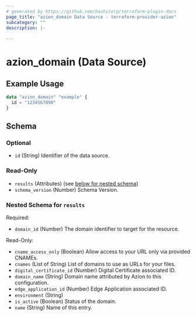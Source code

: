 ```yaml
---
# generated by https://github.com/hashicorp/terraform-plugin-docs
page_title: "azion_domain Data Source - terraform-provider-azion"
subcategory: ""
description: |-
  
---
```


# azion_domain (Data Source)



## Example Usage

```terraform
data "azion_domain" "example" {
  id = "1234567890"
}
```

<!-- schema generated by tfplugindocs -->
## Schema

### Optional

- `id` (String) Identifier of the data source.

### Read-Only

- `results` (Attributes) (see [below for nested schema](#nestedatt--results))
- `schema_version` (Number) Schema Version.

<a id="nestedatt--results"></a>
### Nested Schema for `results`

Required:

- `domain_id` (Number) The domain identifier to target for the resource.

Read-Only:

- `cname_access_only` (Boolean) Allow access to your URL only via provided CNAMEs.
- `cnames` (List of String) List of domains to use as URLs for your files.
- `digital_certificate_id` (Number) Digital Certificate associated ID.
- `domain_name` (String) Domain name attributed by Azion to this configuration.
- `edge_application_id` (Number) Edge Application associated ID.
- `environment` (String)
- `is_active` (Boolean) Status of the domain.
- `name` (String) Name of this entry.


